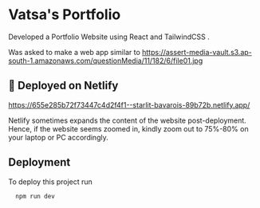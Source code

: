 
# Vatsa's Portfolio

Developed a Portfolio Website using React and TailwindCSS . 

Was asked to make a web app similar to
https://assert-media-vault.s3.ap-south-1.amazonaws.com/questionMedia/11/182/6/file01.jpg




## 🔗 Deployed on Netlify

https://655e285b72f73447c4d2f4f1--starlit-bavarois-89b72b.netlify.app/





Netlify sometimes expands the content of the website post-deployment. Hence, if the website seems zoomed in, kindly zoom out to 75%-80% on your laptop or PC accordingly.


## Deployment

To deploy this project run

```bash
  npm run dev
```


 
 
